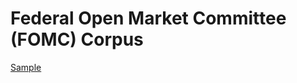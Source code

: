 # Federal Open Market Committee (FOMC) Corpus
 
[Sample](../sample/fomc.txt)
 
<!-- MARKDOWN-AUTO-DOCS:START (CODE:src=../../../ekorpkit/resources/corpora/fomc.yaml) --> 
<!-- MARKDOWN-AUTO-DOCS:END -->

